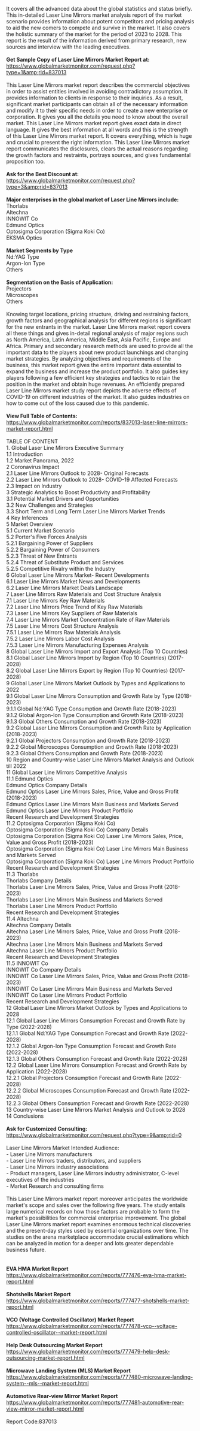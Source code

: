 It covers all the advanced data about the global statistics and status briefly. This in-detailed Laser Line Mirrors market analysis report of the market scenario provides information about potent competitors and pricing analysis to aid the new comers to compete and survive in the market. It also covers the holistic summary of the market for the period of 2023 to 2028. This report is the result of the information derived from primary research, new sources and interview with the leading executives. <br /><br /><strong>Get Sample Copy of Laser Line Mirrors Market Report at:</strong><br /><a href="https://www.globalmarketmonitor.com/request.php?type=1&amp;rid=837013">https://www.globalmarketmonitor.com/request.php?type=1&amp;rid=837013</a><br /><br />This Laser Line Mirrors market report describes the commercial objectives in order to assist entities involved in avoiding contradictory assumption. It provides information to clients in response to their inquiries. As a result, significant market participants can obtain all of the necessary information and modify it to their specific needs in order to create a new enterprise or corporation. It gives you all the details you need to know about the overall market. This Laser Line Mirrors market report gives exact data in direct language. It gives the best information at all words and this is the strength of this Laser Line Mirrors market report. It covers everything, which is huge and crucial to present the right information. This Laser Line Mirrors market report communicates the disclosures, clears the actual reasons regarding the growth factors and restraints, portrays sources, and gives fundamental proposition too.<br /><br /><strong>Ask for the Best Discount at:</strong><br /><a href="https://www.globalmarketmonitor.com/request.php?type=3&amp;rid=837013">https://www.globalmarketmonitor.com/request.php?type=3&amp;rid=837013</a><br /><br /><strong>Major enterprises in the global market of Laser Line Mirrors include:</strong><br /> Thorlabs <br />Altechna <br />INNOWIT Co <br />Edmund Optics <br />Optosigma Corporation (Sigma Koki Co) <br />EKSMA Optics <br /><br /><strong>Market Segments by Type</strong><br />Nd:YAG Type <br />Argon-Ion Type <br />Others <br /><br /><strong>Segmentation on the Basis of Application:</strong><br />Projectors <br />Microscopes <br />Others <br /><br />Knowing target locations, pricing structure, driving and restraining factors, growth factors and geographical analysis for different regions is significant for the new entrants in the market. Laser Line Mirrors market report covers all these things and gives in-detail regional analysis of major regions such as North America, Latin America, Middle East, Asia Pacific, Europe and Africa. Primary and secondary research methods are used to provide all the important data to the players about new product launchings and changing market strategies. By analyzing objectives and requirements of the business, this market report gives the entire important data essential to expand the business and increase the product portfolio. It also guides key players following a few efficient key strategies and tactics to retain the position in the market and obtain huge revenues. An efficiently prepared Laser Line Mirrors market study report depicts the adverse effects of COVID-19 on different industries of the market. It also guides industries on how to come out of the loss caused due to this pandemic. <br /><br /><strong>View Full Table of Contents:</strong><br /><a href="https://www.globalmarketmonitor.com/reports/837013-laser-line-mirrors-market-report.html">https://www.globalmarketmonitor.com/reports/837013-laser-line-mirrors-market-report.html</a><br /><br />TABLE OF CONTENT<br />1. Global Laser Line Mirrors Executive Summary<br />1.1 Introduction<br />1.2 Market Panorama, 2022<br />2 Coronavirus Impact<br />2.1 Laser Line Mirrors Outlook to 2028- Original Forecasts<br />2.2 Laser Line Mirrors Outlook to 2028- COVID-19 Affected Forecasts<br />2.3 Impact on Industry<br />3 Strategic Analytics to Boost Productivity and Profitability<br />3.1 Potential Market Drivers and Opportunities<br />3.2 New Challenges and Strategies<br />3.3 Short Term and Long Term Laser Line Mirrors Market Trends<br />4 Key Inferences<br />5 Market Overview<br />5.1 Current Market Scenario<br />5.2 Porter's Five Forces Analysis<br />5.2.1 Bargaining Power of Suppliers<br />5.2.2 Bargaining Power of Consumers<br />5.2.3 Threat of New Entrants<br />5.2.4 Threat of Substitute Product and Services<br />5.2.5 Competitive Rivalry within the Industry<br />6 Global Laser Line Mirrors Market- Recent Developments<br />6.1 Laser Line Mirrors Market News and Developments<br />6.2 Laser Line Mirrors Market Deals Landscape<br />7 Laser Line Mirrors Raw Materials and Cost Structure Analysis<br />7.1 Laser Line Mirrors Key Raw Materials<br />7.2 Laser Line Mirrors Price Trend of Key Raw Materials<br />7.3 Laser Line Mirrors Key Suppliers of Raw Materials<br />7.4 Laser Line Mirrors Market Concentration Rate of Raw Materials<br />7.5 Laser Line Mirrors Cost Structure Analysis<br />7.5.1 Laser Line Mirrors Raw Materials Analysis<br />7.5.2 Laser Line Mirrors Labor Cost Analysis<br />7.5.3 Laser Line Mirrors Manufacturing Expenses Analysis<br />8 Global Laser Line Mirrors Import and Export Analysis (Top 10 Countries)<br />8.1 Global Laser Line Mirrors Import by Region (Top 10 Countries) (2017-2028)<br />8.2 Global Laser Line Mirrors Export by Region (Top 10 Countries) (2017-2028)<br />9 Global Laser Line Mirrors Market Outlook by Types and Applications to 2022<br />9.1 Global Laser Line Mirrors Consumption and Growth Rate by Type (2018-2023)<br />9.1.1 Global Nd:YAG Type Consumption and Growth Rate (2018-2023)<br />9.1.2 Global Argon-Ion Type Consumption and Growth Rate (2018-2023)<br />9.1.3 Global Others Consumption and Growth Rate (2018-2023)<br />9.2 Global Laser Line Mirrors Consumption and Growth Rate by Application (2018-2023)<br />9.2.1  Global Projectors Consumption and Growth Rate (2018-2023)<br />9.2.2  Global Microscopes Consumption and Growth Rate (2018-2023)<br />9.2.3  Global Others Consumption and Growth Rate (2018-2023)<br />10 Region and Country-wise Laser Line Mirrors Market Analysis and Outlook till 2022<br />11 Global Laser Line Mirrors Competitive Analysis<br />11.1 Edmund Optics<br />Edmund Optics Company Details<br />Edmund Optics Laser Line Mirrors Sales, Price, Value and Gross Profit (2018-2023)<br />Edmund Optics Laser Line Mirrors Main Business and Markets Served<br />Edmund Optics Laser Line Mirrors Product Portfolio<br />Recent Research and Development Strategies<br />11.2 Optosigma Corporation (Sigma Koki Co)<br />Optosigma Corporation (Sigma Koki Co) Company Details<br />Optosigma Corporation (Sigma Koki Co) Laser Line Mirrors Sales, Price, Value and Gross Profit (2018-2023)<br />Optosigma Corporation (Sigma Koki Co) Laser Line Mirrors Main Business and Markets Served<br />Optosigma Corporation (Sigma Koki Co) Laser Line Mirrors Product Portfolio<br />Recent Research and Development Strategies<br />11.3 Thorlabs<br />Thorlabs Company Details<br />Thorlabs Laser Line Mirrors Sales, Price, Value and Gross Profit (2018-2023)<br />Thorlabs Laser Line Mirrors Main Business and Markets Served<br />Thorlabs Laser Line Mirrors Product Portfolio<br />Recent Research and Development Strategies<br />11.4 Altechna<br />Altechna Company Details<br />Altechna Laser Line Mirrors Sales, Price, Value and Gross Profit (2018-2023)<br />Altechna Laser Line Mirrors Main Business and Markets Served<br />Altechna Laser Line Mirrors Product Portfolio<br />Recent Research and Development Strategies<br />11.5 INNOWIT Co<br />INNOWIT Co Company Details<br />INNOWIT Co Laser Line Mirrors Sales, Price, Value and Gross Profit (2018-2023)<br />INNOWIT Co Laser Line Mirrors Main Business and Markets Served<br />INNOWIT Co Laser Line Mirrors Product Portfolio<br />Recent Research and Development Strategies<br />12 Global Laser Line Mirrors Market Outlook by Types and Applications to 2028<br />12.1 Global Laser Line Mirrors Consumption Forecast and Growth Rate by Type (2022-2028)<br />12.1.1 Global Nd:YAG Type Consumption Forecast and Growth Rate (2022-2028)<br />12.1.2 Global Argon-Ion Type Consumption Forecast and Growth Rate (2022-2028)<br />12.1.3 Global Others Consumption Forecast and Growth Rate (2022-2028)<br />12.2 Global Laser Line Mirrors Consumption Forecast and Growth Rate by Application (2022-2028)<br />12.2.1 Global Projectors Consumption Forecast and Growth Rate (2022-2028)<br />12.2.2 Global Microscopes Consumption Forecast and Growth Rate (2022-2028)<br />12.2.3 Global Others Consumption Forecast and Growth Rate (2022-2028)<br />13 Country-wise Laser Line Mirrors Market Analysis and Outlook to 2028<br />14 Conclusions<br /><br /><strong>Ask for Customized Consulting:</strong><br /><a href="https://www.globalmarketmonitor.com/request.php?type=9&amp;rid=0">https://www.globalmarketmonitor.com/request.php?type=9&amp;rid=0</a><br /><br />Laser Line Mirrors Market Intended Audience:<br />- Laser Line Mirrors manufacturers<br />- Laser Line Mirrors traders, distributors, and suppliers<br />- Laser Line Mirrors industry associations<br />- Product managers, Laser Line Mirrors industry administrator, C-level executives of the industries<br />- Market Research and consulting firms<br /><br />This Laser Line Mirrors market report moreover anticipates the worldwide market's scope and sales over the following five years. The study entails large numerical records on how those factors are probable to form the market's possibilities for commercial enterprise improvement. The global Laser Line Mirrors market report examines enormous technical discoveries and the present-day styles used by essential organizations over time. The studies on the arena marketplace accommodate crucial estimations which can be analyzed in motion for a deeper and lots greater dependable business future.<br /><br /><strong><br /></strong><strong>EVA HMA Market Report</strong><br /><a href="https://www.globalmarketmonitor.com/reports/777476-eva-hma-market-report.html">https://www.globalmarketmonitor.com/reports/777476-eva-hma-market-report.html</a><br /><br /><strong>Shotshells Market Report</strong><br /><a href="https://www.globalmarketmonitor.com/reports/777477-shotshells-market-report.html">https://www.globalmarketmonitor.com/reports/777477-shotshells-market-report.html</a><br /><br /><strong>VCO (Voltage Controlled Oscillator) Market Report</strong><br /><a href="https://www.globalmarketmonitor.com/reports/777478-vco--voltage-controlled-oscillator--market-report.html">https://www.globalmarketmonitor.com/reports/777478-vco--voltage-controlled-oscillator--market-report.html</a><br /><br /><strong>Help Desk Outsourcing Market Report</strong><br /><a href="https://www.globalmarketmonitor.com/reports/777479-help-desk-outsourcing-market-report.html">https://www.globalmarketmonitor.com/reports/777479-help-desk-outsourcing-market-report.html</a><br /><br /><strong>Microwave Landing System (MLS) Market Report</strong><br /><a href="https://www.globalmarketmonitor.com/reports/777480-microwave-landing-system--mls--market-report.html">https://www.globalmarketmonitor.com/reports/777480-microwave-landing-system--mls--market-report.html</a><br /><br /><strong>Automotive Rear-view Mirror Market Report</strong><br /><a href="https://www.globalmarketmonitor.com/reports/777481-automotive-rear-view-mirror-market-report.html">https://www.globalmarketmonitor.com/reports/777481-automotive-rear-view-mirror-market-report.html</a><br /><br />Report Code:837013</p>
